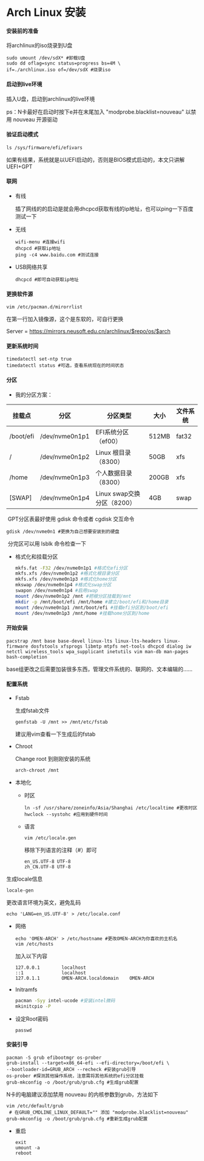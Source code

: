 # Arch Linux 安装

#### 安装前的准备

将archlinux的iso烧录到U盘

```shell
sudo umount /dev/sdX* #卸载U盘
sudo dd oflag=sync status=progress bs=4M \
if=./archlinux.iso of=/dev/sdX #烧录iso
```

#### 启动到live环境

插入U盘，启动到archlinux的live环境

ps：N卡最好在启动时按下e并在末尾加入 "modprobe.blacklist=nouveau" 以禁用 nouveau 开源驱动

#### 验证启动模式

```shell
ls /sys/firmware/efi/efivars
```

如果有结果，系统就是以UEFI启动的，否则是BIOS模式启动的，本文只讲解UEFI+GPT

#### 联网

- 有线

  插了网线的的启动是就会用dhcpcd获取有线的ip地址，也可以ping一下百度测试一下

- 无线

  ```shell
  wifi-menu #连接wifi
  dhcpcd #获取ip地址
  ping -c4 www.baidu.com #测试连接
  ```

- USB网络共享

  ```shell
  dhcpcd #即可自动获取ip地址
  ```

#### 更换软件源

```shell
vim /etc/pacman.d/mirorrlist
```

在第一行加入镜像源，这个是东软的，可自行更换 

Server = <https://mirrors.neusoft.edu.cn/archlinux/$repo/os/$arch>

#### 更新系统时间

```shell
timedatectl set-ntp true
timedatectl status #可选，查看系统现在的时间状态
```

#### 分区

- 我的分区方案：

| 挂载点    | 分区           | 分区类型                   | 大小  | 文件系统 |
| --------- | -------------- | -------------------------- | ----- | -------- |
| /boot/efi | /dev/nvme0n1p1 | EFI系统分区（ef00）        | 512MB | fat32    |
| /         | /dev/nvme0n1p2 | Linux 根目录（8300）       | 50GB  | xfs      |
| /home     | /dev/nvme0n1p3 | 个人数据目录（8300）       | 200GB | xfs      |
| [SWAP]    | /dev/nvme0n1p4 | Linux swap交换分区（8200） | 4GB   | swap     |

​    GPT分区表最好使用 gdisk 命令或者 cgdisk 交互命令

```shell
gdisk /dev/nvme0n1 #更换为自己想要安装到的硬盘
```

​    分完区可以用 lsblk 命令检查一下

- 格式化和挂载分区

  ```sh
  mkfs.fat -F32 /dev/nvme0n1p1 #格式化efi分区
  mkfs.xfs /dev/nvme0n1p2 #格式化根目录分区
  mkfs.xfs /dev/nvme0n1p3 #格式化home分区
  mkswap /dev/nvme0n1p4 #格式化swap分区
  swapon /dev/nvme0n1p4 #启用swap
  mount /dev/nvme0n1p2 /mnt #把根分区挂载到/mnt
  mkdir -p /mnt/boot/efi /mnt/home #建立/boot/efi和/home目录
  mount /dev/nvme0n1p1 /mnt/boot/efi #挂载efi分区到/boot/efi
  mount /dev/nvme0n1p3 /mnt/home #挂载home分区到/home
  ```

#### 开始安装

```shell
pacstrap /mnt base base-devel linux-lts linux-lts-headers linux-firmware dosfstools xfsprogs libmtp mtpfs net-tools dhcpcd dialog iw netctl wireless_tools wpa_supplicant inetutils vim man-db man-pages bash-completion
```

base组更改之后需要加装很多东西，管理文件系统的、联网的、文本编辑的......

#### 配置系统

- Fstab

  生成fstab文件

  ```shell
  genfstab -U /mnt >> /mnt/etc/fstab
  ```

  建议用vim查看一下生成后的fstab

- Chroot

  Change root 到刚刚安装的系统

  ```shell
  arch-chroot /mnt
  ```

- 本地化

  - 时区

    ```shell
    ln -sf /usr/share/zoneinfo/Asia/Shanghai /etc/localtime #更改时区
    hwclock --systohc #应用到硬件时间
    ```

  - 语言

    ```shell
    vim /etc/locale.gen
    ```

    移除下列语言的注释（#）即可

    ```shell
    en_US.UTF-8 UTF-8
    zh_CN.UTF-8 UTF-8
    ```
    

生成locale信息
    
```shell
locale-gen
```

更改语言环境为英文，避免乱码
    
```shell
echo 'LANG=en_US.UTF-8' > /etc/locale.conf
```

- 网络

  ```shell
  echo 'OMEN-ARCH' > /etc/hostname #更改OMEN-ARCH为你喜欢的主机名
  vim /etc/hosts
  ```

  加入以下内容

  ```shell
  127.0.0.1        localhost
  ::1              localhost
  127.0.1.1        OMEN-ARCH.localdomain    OMEN-ARCH
  ```

- Initramfs

  ```sh
  pacman -Syy intel-ucode #安装intel微码
  mkinitcpio -P
  ```
  
- 设定Root密码

  ```shell
  passwd
  ```

#### 安装引导

```shell
pacman -S grub efibootmgr os-prober
grub-install --target=x86_64-efi --efi-directory=/boot/efi \
--bootloader-id=GRUB_ARCH --recheck #安装grub引导
os-prober #探测其他操作系统，注意需将其他系统的efi分区挂载
grub-mkconfig -o /boot/grub/grub.cfg #生成grub配置    
```

N卡的电脑建议添加禁用 nouveau 的内核参数到grub，方法如下

```shell
vim /etc/default/grub    
 # 在GRUB_CMDLINE_LINUX_DEFAULT="" 添加 "modprobe.blacklist=nouveau"
grub-mkconfig -o /boot/grub/grub.cfg #重新生成grub配置
```

- 重启

  ```shell
  exit
  umount -a
  reboot
  ```
